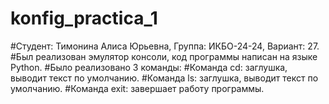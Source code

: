 # konfig_practica_1
#Студент: Тимонина Алиса Юрьевна, Группа: ИКБО-24-24, Вариант: 27.
#Был реализован эмулятор консоли, код программы написан на языке Python.
#Было реализовано 3 команды:
#Команда cd: заглушка, выводит текст по умолчанию.
#Команда ls: заглушка, выводит текст по умолчанию.
#Команда exit: завершает работу программы.
